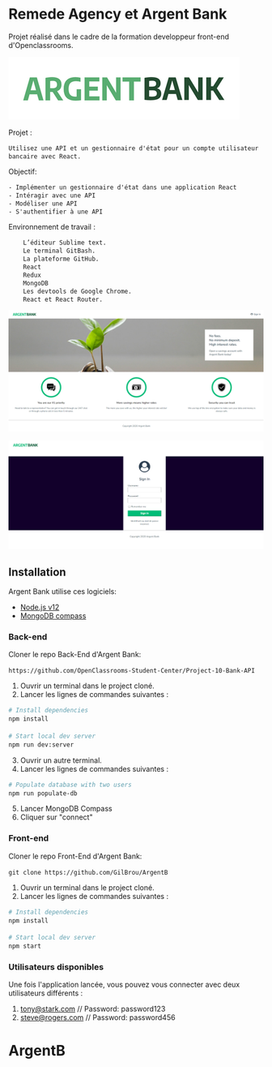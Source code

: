 # Remede Agency et Argent Bank

Projet réalisé dans le cadre de la formation developpeur front-end d'Openclassrooms.

![Preview](https://raw.githubusercontent.com/GilBrou/ArgentB/master/src/ressources/argentBankLogo.png)

Projet :

    Utilisez une API et un gestionnaire d'état pour un compte utilisateur bancaire avec React.

Objectif:

    - Implémenter un gestionnaire d'état dans une application React
    - Intéragir avec une API
    - Modéliser une API
    - S'authentifier à une API


Environnement de travail :

        L’éditeur Sublime text.
        Le terminal GitBash.
        La plateforme GitHub.
        React
        Redux
        MongoDB
        Les devtools de Google Chrome. 
        React et React Router.      


![Preview](https://raw.githubusercontent.com/GilBrou/ArgentB/master/Site1.webp)

![Preview](https://raw.githubusercontent.com/GilBrou/ArgentB/master/Site2.webp)

## Installation

Argent Bank utilise ces logiciels:

- [Node.js v12](https://nodejs.org/en/)
- [MongoDB compass](https://www.mongodb.com/products/compass)

### Back-end

Cloner le repo Back-End d'Argent Bank:

`https://github.com/OpenClassrooms-Student-Center/Project-10-Bank-API`

1. Ouvrir un terminal dans le project cloné.
2. Lancer les lignes de commandes suivantes :

```bash
# Install dependencies
npm install

# Start local dev server
npm run dev:server
```
3. Ouvrir un autre terminal.
4. Lancer les lignes de commandes suivantes :
```bash
# Populate database with two users
npm run populate-db
```

5. Lancer MongoDB Compass
6. Cliquer sur "connect"

### Front-end

Cloner le repo Front-End d'Argent Bank:

`git clone https://github.com/GilBrou/ArgentB`

1. Ouvrir un terminal dans le project cloné.
2. Lancer les lignes de commandes suivantes :

```bash
# Install dependencies
npm install

# Start local dev server
npm start
```

### Utilisateurs disponibles

Une fois l'application lancée, vous pouvez vous connecter avec deux utilisateurs différents :

1. tony@stark.com // Password: password123
1. steve@rogers.com // Password: password456
# ArgentB
